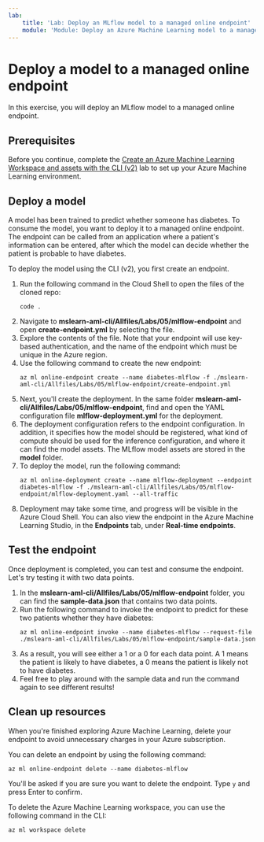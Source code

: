 ```yaml
---
lab:
    title: 'Lab: Deploy an MLflow model to a managed online endpoint'
    module: 'Module: Deploy an Azure Machine Learning model to a managed endpoint with CLI (v2)'
---
```


# Deploy a model to a managed online endpoint

In this exercise, you will deploy an MLflow model to a managed online endpoint.

## Prerequisites

Before you continue, complete the [Create an Azure Machine Learning Workspace and assets with the CLI (v2)](01-create-workspace.md) lab to set up your Azure Machine Learning environment.

## Deploy a model

A model has been trained to predict whether someone has diabetes. To consume the model, you want to deploy it to a managed online endpoint. The endpoint can be called from an application where a patient's information can be entered, after which the model can decide whether the patient is probable to have diabetes.

To deploy the model using the CLI (v2), you first create an endpoint.

1. Run the following command in the Cloud Shell to open the files of the cloned repo:
    ```azurecli
    code .
    ```
1. Navigate to **mslearn-aml-cli/Allfiles/Labs/05/mlflow-endpoint** and open **create-endpoint.yml** by selecting the file.
1. Explore the contents of the file. Note that your endpoint will use key-based authentication, and the name of the endpoint which must be unique in the Azure region.
1. Use the following command to create the new endpoint:
    ```azurecli
    az ml online-endpoint create --name diabetes-mlflow -f ./mslearn-aml-cli/Allfiles/Labs/05/mlflow-endpoint/create-endpoint.yml
    ```
1. Next, you'll create the deployment. In the same folder **mslearn-aml-cli/Allfiles/Labs/05/mlflow-endpoint**, find and open the YAML configuration file **mlflow-deployment.yml** for the deployment.
1. The deployment configuration refers to the endpoint configuration. In addition, it specifies how the model should be registered, what kind of compute should be used for the inference configuration, and where it can find the model assets. The MLflow model assets are stored in the **model** folder.
1. To deploy the model, run the following command:
    ```azurecli
    az ml online-deployment create --name mlflow-deployment --endpoint diabetes-mlflow -f ./mslearn-aml-cli/Allfiles/Labs/05/mlflow-endpoint/mlflow-deployment.yaml --all-traffic
    ```
1. Deployment may take some time, and progress will be visible in the Azure Cloud Shell. You can also view the endpoint in the Azure Machine Learning Studio, in the **Endpoints** tab, under **Real-time endpoints**.

## Test the endpoint

Once deployment is completed, you can test and consume the endpoint. Let's try testing it with two data points.

1. In the **mslearn-aml-cli/Allfiles/Labs/05/mlflow-endpoint** folder, you can find the **sample-data.json** that contains two data points.
1. Run the following command to invoke the endpoint to predict for these two patients whether they have diabetes:
    ```azurecli
    az ml online-endpoint invoke --name diabetes-mlflow --request-file ./mslearn-aml-cli/Allfiles/Labs/05/mlflow-endpoint/sample-data.json
    ```
1. As a result, you will see either a 1 or a 0 for each data point. A 1 means the patient is likely to have diabetes, a 0 means the patient is likely not to have diabetes.
1. Feel free to play around with the sample data and run the command again to see different results!

## Clean up resources

When you're finished exploring Azure Machine Learning, delete your endpoint to avoid unnecessary charges in your Azure subscription.

You can delete an endpoint by using the following command:

```azurecli
az ml online-endpoint delete --name diabetes-mlflow
```

You'll be asked if you are sure you want to delete the endpoint. Type `y` and press Enter to confirm.

To delete the Azure Machine Learning workspace, you can use the following command in the CLI:

```azurecli
az ml workspace delete
```
